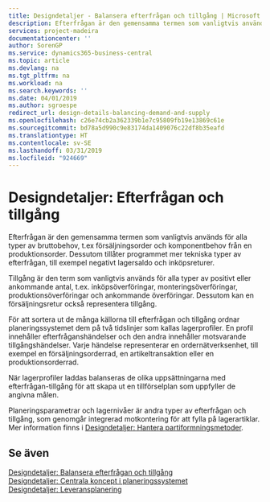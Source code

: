 ```yaml
---
title: Designdetaljer - Balansera efterfrågan och tillgång | Microsoft Docs
description: Efterfrågan är den gemensamma termen som vanligtvis används för alla typer av bruttobehov, t.ex försäljningsorder och komponentbehov från en produktionsorder. Dessutom tillåter programmet mer tekniska typer av efterfrågan, till exempel negativt lagersaldo och inköpsreturer.
services: project-madeira
documentationcenter: ''
author: SorenGP
ms.service: dynamics365-business-central
ms.topic: article
ms.devlang: na
ms.tgt_pltfrm: na
ms.workload: na
ms.search.keywords: ''
ms.date: 04/01/2019
ms.author: sgroespe
redirect_url: design-details-balancing-demand-and-supply
ms.openlocfilehash: c26e74cb2a362339b1e7c95809fb19e13869c61e
ms.sourcegitcommit: bd78a5d990c9e83174da1409076c22df8b35eafd
ms.translationtype: HT
ms.contentlocale: sv-SE
ms.lasthandoff: 03/31/2019
ms.locfileid: "924669"
---
```

# <a name="design-details-demand-and-supply"></a>Designdetaljer: Efterfrågan och tillgång
Efterfrågan är den gemensamma termen som vanligtvis används för alla typer av bruttobehov, t.ex försäljningsorder och komponentbehov från en produktionsorder. Dessutom tillåter programmet mer tekniska typer av efterfrågan, till exempel negativt lagersaldo och inköpsreturer.  

 Tillgång är den term som vanligtvis används för alla typer av positivt eller ankommande antal, t.ex. inköpsöverföringar, monteringsöverföringar, produktionsöverföringar och ankommande överföringar. Dessutom kan en försäljningsretur också representera tillgång.  

 För att sortera ut de många källorna till efterfrågan och tillgång ordnar planeringssystemet dem på två tidslinjer som kallas lagerprofiler. En profil innehåller efterfråganshändelser och den andra innehåller motsvarande tillgångshändelser. Varje händelse representerar en ordernätverksenhet, till exempel en försäljningsorderrad, en artikeltransaktion eller en produktionsorderrad.  

 När lagerprofiler laddas balanseras de olika uppsättningarna med efterfrågan-tillgång för att skapa ut en tillförselplan som uppfyller de angivna målen.  

 Planeringsparametrar och lagernivåer är andra typer av efterfrågan och tillgång, som genomgår integrerad motkontering för att fylla på lagerartiklar. Mer information finns i [Designdetaljer: Hantera partiformningsmetoder](design-details-handling-reordering-policies.md).  

## <a name="see-also"></a>Se även  
 [Designdetaljer: Balansera efterfrågan och tillgång](design-details-balancing-demand-and-supply.md)   
 [Designdetaljer: Centrala koncept i planeringssystemet](design-details-central-concepts-of-the-planning-system.md)   
 [Designdetaljer: Leveransplanering](design-details-supply-planning.md)
